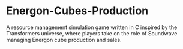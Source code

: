 # Energon-Cubes-Production
A resource management simulation game written in C inspired by the Transformers universe, where players take on the role of Soundwave managing Energon cube production and sales.
